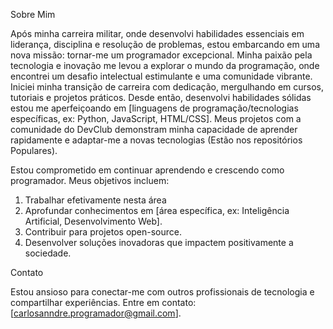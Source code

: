 Sobre Mim

Após minha carreira militar, onde desenvolvi habilidades essenciais em liderança, disciplina e resolução de problemas, estou embarcando em uma nova missão: tornar-me um programador excepcional. Minha paixão pela tecnologia e inovação me levou a explorar o mundo 
da programação, onde encontrei um desafio intelectual estimulante e uma comunidade vibrante. Iniciei minha transição de carreira com dedicação, mergulhando em cursos, tutoriais e projetos práticos. Desde então, desenvolvi habilidades sólidas estou me aperfeiçoando em [linguagens de programação/tecnologias específicas, ex: Python, JavaScript, HTML/CSS]. 
Meus projetos com a comunidade do DevClub demonstram minha capacidade de aprender rapidamente e adaptar-me a novas tecnologias (Estão nos repositórios Populares).

Estou comprometido em continuar aprendendo e crescendo como programador. Meus objetivos incluem:

1. Trabalhar efetivamente nesta área
2. Aprofundar conhecimentos em [área específica, ex: Inteligência Artificial, Desenvolvimento Web].
3. Contribuir para projetos open-source.
4. Desenvolver soluções inovadoras que impactem positivamente a sociedade.

Contato

Estou ansioso para conectar-me com outros profissionais de tecnologia e compartilhar experiências. Entre em contato: [carlosanndre.programador@gmail.com].

